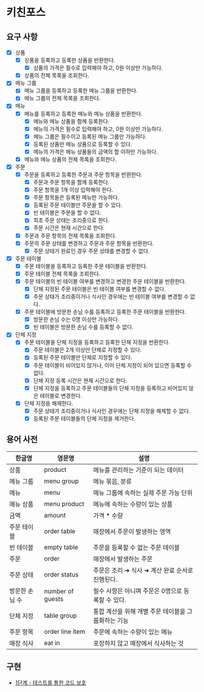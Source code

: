# 키친포스

## 요구 사항
- [x] 상품
  - [x] 상품을 등록하고 등록한 상품을 반환한다.
    - [x] 상품의 가격은 필수로 입력해야 하고, 0원 이상만 가능하다.
  - [x] 상품의 전체 목록을 조회한다.
- [x] 메뉴 그룹
  - [x] 메뉴 그룹을 등록하고 등록한 메뉴 그룹을 반환한다.
  - [x] 메뉴 그룹의 전체 목록을 조회한다.
- [x] 메뉴
  - [x] 메뉴를 등록하고 등록한 메뉴와 메뉴 상품을 반환한다.
    - [x] 메뉴와 메뉴 상품을 함께 등록한다.
    - [x] 메뉴의 가격은 필수로 입력해야 하고, 0원 이상만 가능하다.
    - [x] 메뉴 그룹은 필수이고 등록된 메뉴 그룹만 가능하다.
    - [x] 등록된 상품만 메뉴 상품으로 등록할 수 있다.
    - [x] 메뉴의 가격은 메뉴 상품들의 금액의 합 이하만 가능하다.
  - [x] 메뉴와 메뉴 상품의 전체 목록을 조회한다.
- [x] 주문
  - [x] 주문을 등록하고 등록한 주문과 주문 항목을 반환한다.
    - [x] 주문과 주문 항목을 함께 등록한다.
    - [x] 주문 항목을 1개 이상 입력해야 한다.
    - [x] 주문 항목들은 등록된 메뉴만 가능하다.
    - [x] 등록된 주문 테이블만 주문을 할 수 있다.
    - [x] 빈 테이블은 주문을 할 수 없다.
    - [x] 최초 주문 상태는 조리중으로 한다.
    - [x] 주문 시간은 현재 시간으로 한다.
  - [x] 주문과 주문 항목의 전체 목록을 조회한다.
  - [x] 주문의 주문 상태를 변경하고 주문과 주문 항목을 반환한다.
    - [x] 주문 상태가 완료인 경우 주문 상태를 변경할 수 없다.
- [x] 주문 테이블
  - [x] 주문 테이블을 등록하고 등록한 주문 테이블을 반환한다.
  - [x] 주문 테이블 전체 목록을 조회한다.
  - [x] 주문 테이블의 빈 테이블 여부를 변경하고 변경한 주문 테이블을 반환한다.
    - [x] 단체 지정된 주문 테이블은 빈 테이블 여부를 변경할 수 없다.
    - [x] 주문 상태가 조리중이거나 식사인 경우에는 빈 테이블 여부를 변경할 수 없다.
  - [x] 주문 테이블에 방문한 손님 수를 등록하고 등록한 주문 테이블을 반환한다.
    - [x] 방문한 손님 수는 0명 이상만 가능하다.
    - [x] 빈 테이블은 방문한 손님 수를 등록할 수 없다.
- [x] 단체 지정
  - [x] 주문 테이블을 단체 지정을 등록하고 등록한 단체 지정을 반환한다.
    - [x] 주문 테이블은 2개 이상만 단체로 지정할 수 있다.
    - [x] 등록된 주문 테이블만 단체로 지정할 수 있다.
    - [x] 주문 테이블이 비어있지 않거나, 이미 단체 지정이 되어 있으면 등록할 수 없다.
    - [x] 단체 지정 등록 시간은 현재 시간으로 한다.
    - [x] 단체 지정을 등록하고 주문 테이블들의 단체 지정을 등록하고 비어있지 않은 테이블로 변경한다.
  - [x] 단체 지정을 해제한다.
    - [x] 주문 상태가 조리중이거나 식사인 경우에는 단체 지정을 해제할 수 없다.
    - [x] 등록된 주문 테이블들의 단체 지정을 제거한다.

## 용어 사전

| 한글명 | 영문명 | 설명 |
| --- | --- | --- |
| 상품 | product | 메뉴를 관리하는 기준이 되는 데이터 |
| 메뉴 그룹 | menu group | 메뉴 묶음, 분류 |
| 메뉴 | menu | 메뉴 그룹에 속하는 실제 주문 가능 단위 |
| 메뉴 상품 | menu product | 메뉴에 속하는 수량이 있는 상품 |
| 금액 | amount | 가격 * 수량 |
| 주문 테이블 | order table | 매장에서 주문이 발생하는 영역 |
| 빈 테이블 | empty table | 주문을 등록할 수 없는 주문 테이블 |
| 주문 | order | 매장에서 발생하는 주문 |
| 주문 상태 | order status | 주문은 조리 ➜ 식사 ➜ 계산 완료 순서로 진행된다. |
| 방문한 손님 수 | number of guests | 필수 사항은 아니며 주문은 0명으로 등록할 수 있다. |
| 단체 지정 | table group | 통합 계산을 위해 개별 주문 테이블을 그룹화하는 기능 |
| 주문 항목 | order line item | 주문에 속하는 수량이 있는 메뉴 |
| 매장 식사 | eat in | 포장하지 않고 매장에서 식사하는 것 |

## 구현
- [1단계 - 테스트를 통한 코드 보호](./docs/step1.md)
